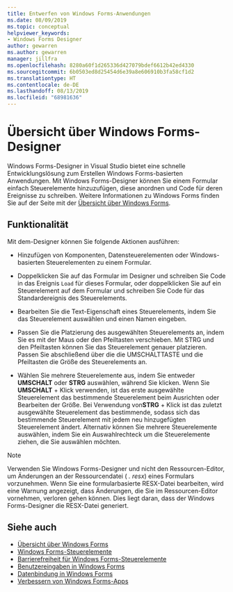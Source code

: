 ```yaml
---
title: Entwerfen von Windows Forms-Anwendungen
ms.date: 08/09/2019
ms.topic: conceptual
helpviewer_keywords:
- Windows Forms Designer
author: gewarren
ms.author: gewarren
manager: jillfra
ms.openlocfilehash: 8280a60f1d265336d427079bdef6612b42ed4330
ms.sourcegitcommit: 6b0503ed8d25454d6e39a8e606910b3fa58cf1d2
ms.translationtype: HT
ms.contentlocale: de-DE
ms.lasthandoff: 08/13/2019
ms.locfileid: "68981636"
---
```

# <a name="windows-forms-designer-overview"></a>Übersicht über Windows Forms-Designer

Windows Forms-Designer in Visual Studio bietet eine schnelle Entwicklungslösung zum Erstellen Windows Forms-basierten Anwendungen. Mit Windows Forms-Designer können Sie einem Formular einfach Steuerelemente hinzuzufügen, diese anordnen und Code für deren Ereignisse zu schreiben. Weitere Informationen zu Windows Forms finden Sie auf der Seite mit der [Übersicht über Windows Forms](/dotnet/framework/winforms/windows-forms-overview).

## <a name="functionality"></a>Funktionalität

Mit dem-Designer können Sie folgende Aktionen ausführen:

- Hinzufügen von Komponenten, Datensteuerelementen oder Windows-basierten Steuerelementen zu einem Formular.

- Doppelklicken Sie auf das Formular im Designer und schreiben Sie Code in das Ereignis `Load` für dieses Formular, oder doppelklicken Sie auf ein Steuerelement auf dem Formular und schreiben Sie Code für das Standardereignis des Steuerelements.

- Bearbeiten Sie die Text-Eigenschaft eines Steuerelements, indem Sie das Steuerelement auswählen und einen Namen eingeben.

- Passen Sie die Platzierung des ausgewählten Steuerelements an, indem Sie es mit der Maus oder den Pfeiltasten verschieben. Mit STRG und den Pfeiltasten können Sie das Steuerelement genauer platzieren. Passen Sie abschließend über die die UMSCHALTTASTE und die Pfeiltasten die Größe des Steuerelements an.

- Wählen Sie mehrere Steuerelemente aus, indem Sie entweder **UMSCHALT** oder **STRG** auswählen, während Sie klicken. Wenn Sie **UMSCHALT** + Klick verwenden, ist das erste ausgewählte Steuerelement das bestimmende Steuerelement beim Ausrichten oder Bearbeiten der Größe. Bei Verwendung von**STRG** + Klick ist das zuletzt ausgewählte Steuerelement das bestimmende, sodass sich das bestimmende Steuerelement mit jedem neu hinzugefügten Steuerelement ändert. Alternativ können Sie mehrere Steuerelemente auswählen, indem Sie ein Auswahlrechteck um die Steuerelemente ziehen, die Sie auswählen möchten.

> [!NOTE]
> Verwenden Sie Windows Forms-Designer und nicht den Ressourcen-Editor, um Änderungen an der Ressourcendatei ( *. resx*) eines Formulars vorzunehmen. Wenn Sie eine formularbasierte RESX-Datei bearbeiten, wird eine Warnung angezeigt, dass Änderungen, die Sie im Ressourcen-Editor vornehmen, verloren gehen können. Dies liegt daran, dass der Windows Forms-Designer die RESX-Datei generiert.

## <a name="see-also"></a>Siehe auch

- [Übersicht über Windows Forms](/dotnet/framework/winforms/windows-forms-overview)
- [Windows Forms-Steuerelemente](/dotnet/framework/winforms/controls/)
- [Barrierefreiheit für Windows Forms-Steuerelemente](/dotnet/framework/winforms/controls/providing-accessibility-information-for-controls-on-a-windows-form)
- [Benutzereingaben in Windows Forms](/dotnet/framework/winforms/user-input-in-windows-forms)
- [Datenbindung in Windows Forms](/dotnet/framework/winforms/windows-forms-data-binding)
- [Verbessern von Windows Forms-Apps](/dotnet/framework/winforms/advanced/)